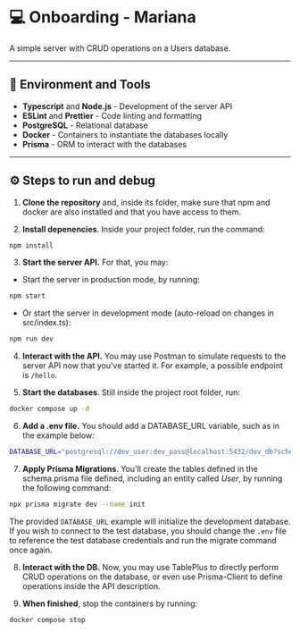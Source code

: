 # 💻 Onboarding - Mariana

A simple server with CRUD operations on a Users database.

---

## 🔬 Environment and Tools

- **Typescript** and **Node.js** - Development of the server API
- **ESLint** and **Prettier** - Code linting and formatting
- **PostgreSQL** - Relational database
- **Docker** - Containers to instantiate the databases locally
- **Prisma** - ORM to interact with the databases

---

## ⚙️ Steps to run and debug

1. **Clone the repository** and, inside its folder, make sure that npm and docker are also installed and that you have access to them.

2. **Install depenencies**. Inside your project folder, run the command:

```bash
npm install
```

3. **Start the server API.** For that, you may:

- Start the server in production mode, by running:

```bash
npm start
```

- Or start the server in development mode (auto-reload on changes in src/index.ts):

```bash
npm run dev
```

4. **Interact with the API.** You may use Postman to simulate requests to the server API now that you've started it. For example, a possible endpoint is `/hello`.

5. **Start the databases**. Still inside the project root folder, run:

```bash
docker compose up -d
```

6. **Add a .env file.** You should add a DATABASE_URL variable, such as in the example below:

```bash
DATABASE_URL="postgresql://dev_user:dev_pass@localhost:5432/dev_db?schema=public"
```

7. **Apply Prisma Migrations**. You'll create the tables defined in the schema.prisma file defined, including an entity called _User_, by running the following command:

```bash
npx prisma migrate dev --name init
```

The provided `DATABASE_URL` example will initialize the development database. If you wish to connect to the test database, you should change the `.env` file to reference the test database credentials and run the migrate command once again.

8. **Interact with the DB.** Now, you may use TablePlus to directly perform CRUD operations on the database, or even use Prisma-Client to define operations inside the API description.

9. **When finished**, stop the containers by running:

```bash
docker compose stop
```

